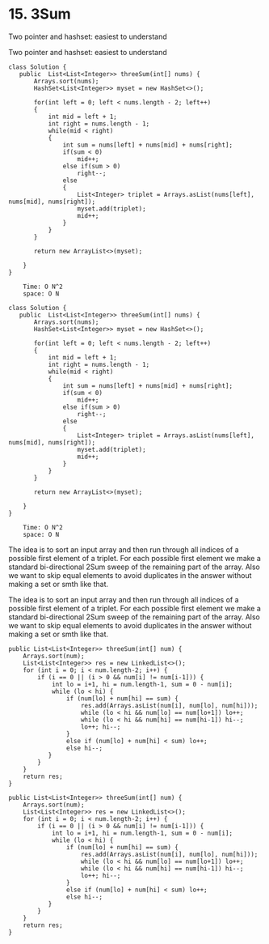 # 15. 3Sum

Two pointer and hashset: easiest to understand&#x20;

Two pointer and hashset: easiest to understand&#x20;

```
class Solution {
   public  List<List<Integer>> threeSum(int[] nums) {
       Arrays.sort(nums);
       HashSet<List<Integer>> myset = new HashSet<>();
       
       for(int left = 0; left < nums.length - 2; left++)
       {
           int mid = left + 1;
           int right = nums.length - 1;
           while(mid < right)
           {
               int sum = nums[left] + nums[mid] + nums[right];
               if(sum < 0)
                   mid++;
               else if(sum > 0)
                   right--;
               else
               {
                   List<Integer> triplet = Arrays.asList(nums[left], nums[mid], nums[right]);
                   myset.add(triplet);
                   mid++;
               }
           }
       }
       
       return new ArrayList<>(myset);

    }
}
    
    Time: O N^2
    space: O N
```

```
class Solution {
   public  List<List<Integer>> threeSum(int[] nums) {
       Arrays.sort(nums);
       HashSet<List<Integer>> myset = new HashSet<>();
       
       for(int left = 0; left < nums.length - 2; left++)
       {
           int mid = left + 1;
           int right = nums.length - 1;
           while(mid < right)
           {
               int sum = nums[left] + nums[mid] + nums[right];
               if(sum < 0)
                   mid++;
               else if(sum > 0)
                   right--;
               else
               {
                   List<Integer> triplet = Arrays.asList(nums[left], nums[mid], nums[right]);
                   myset.add(triplet);
                   mid++;
               }
           }
       }
       
       return new ArrayList<>(myset);

    }
}
    
    Time: O N^2
    space: O N
```





The idea is to sort an input array and then run through all indices of a possible first element of a triplet. For each possible first element we make a standard bi-directional 2Sum sweep of the remaining part of the array. Also we want to skip equal elements to avoid duplicates in the answer without making a set or smth like that.

The idea is to sort an input array and then run through all indices of a possible first element of a triplet. For each possible first element we make a standard bi-directional 2Sum sweep of the remaining part of the array. Also we want to skip equal elements to avoid duplicates in the answer without making a set or smth like that.

```
public List<List<Integer>> threeSum(int[] num) {
    Arrays.sort(num);
    List<List<Integer>> res = new LinkedList<>(); 
    for (int i = 0; i < num.length-2; i++) {
        if (i == 0 || (i > 0 && num[i] != num[i-1])) {
            int lo = i+1, hi = num.length-1, sum = 0 - num[i];
            while (lo < hi) {
                if (num[lo] + num[hi] == sum) {
                    res.add(Arrays.asList(num[i], num[lo], num[hi]));
                    while (lo < hi && num[lo] == num[lo+1]) lo++;
                    while (lo < hi && num[hi] == num[hi-1]) hi--;
                    lo++; hi--;
                } 
                else if (num[lo] + num[hi] < sum) lo++;
                else hi--;
           }
        }
    }
    return res;
}
```

```
public List<List<Integer>> threeSum(int[] num) {
    Arrays.sort(num);
    List<List<Integer>> res = new LinkedList<>(); 
    for (int i = 0; i < num.length-2; i++) {
        if (i == 0 || (i > 0 && num[i] != num[i-1])) {
            int lo = i+1, hi = num.length-1, sum = 0 - num[i];
            while (lo < hi) {
                if (num[lo] + num[hi] == sum) {
                    res.add(Arrays.asList(num[i], num[lo], num[hi]));
                    while (lo < hi && num[lo] == num[lo+1]) lo++;
                    while (lo < hi && num[hi] == num[hi-1]) hi--;
                    lo++; hi--;
                } 
                else if (num[lo] + num[hi] < sum) lo++;
                else hi--;
           }
        }
    }
    return res;
}
```
